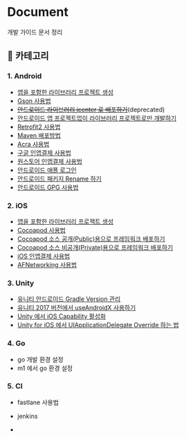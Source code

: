 # Document

개발 가이드 문서 정리

## 🔎 카테고리

### 1. Android

* [앱을 포함한 라이브러리 프로젝트 생성](https://github.com/jameschun7/docs/blob/main/android/app-with-library.md)
* [Gson 사용법](https://github.com/jameschun7/docs/blob/main/android/gson.md)
* ~~[안드로이드 라이브러리 jcenter 로 배포하기](https://github.com/jameschun7/docs/blob/main/android/jcenter.md)~~(deprecated)
* [안드로이드 앱 프로젝트없이 라이브러리 프로젝트로만 개발하기](https://github.com/jameschun7/docs/blob/main/android/only-library.md)
* [Retrofit2 사용법](https://github.com/jameschun7/docs/blob/main/android/retrofit2.md)
* [Maven 배포방법](https://github.com/jameschun7/docs/blob/main/android/maven-deploy.md)
* [Acra 사용법](https://github.com/jameschun7/docs/blob/main/android/acra-usage.md)
* [구글 인앱결제 사용법](https://github.com/jameschun7/docs/blob/main/android/android-inapp-billing-usage.md)
* [원스토어 인앱결제 사용법](https://github.com/jameschun7/docs/blob/main/android/android-onestore-billing-usage.md)
* [안드로이드 애플 로그인](https://github.com/jameschun7/docs/blob/main/android/android-appleLogin.md)
* [안드로이드 패키지 Rename 하기](https://github.com/jameschun7/docs/blob/main/android/android-package-refactor.md)
* [안드로이드 GPG 사용법](https://github.com/jameschun7/docs/blob/main/android/gpg-usage.md)

### 2. iOS

* [앱을 포함한 라이브러리 프로젝트 생성](https://github.com/jameschun7/docs/blob/main/ios/app-with-framework.md)
* [Cocoapod 사용법](https://github.com/jameschun7/docs/blob/main/ios/cocoapod-usage.md)
* [Cocoapod 소스 공개(Public)용으로 프레임워크 배포하기](https://github.com/jameschun7/docs/blob/main/ios/cocoapods-public.md)
* [Cocoapod 소스 비공개(Private)용으로 프레임워크 배포하기](https://github.com/jameschun7/docs/blob/main/ios/cocoapods-private.md)
* [iOS 인앱결제 사용법](https://github.com/jameschun7/docs/blob/main/ios/ios-inapp-purchase-usage.md)
* [AFNetworking 사용법](https://github.com/jameschun7/docs/blob/main/ios/afnetworking-usage.md)

### 3. Unity

* [유니티 안드로이드 Gradle Version 관리](https://github.com/jameschun7/docs/blob/main/unity/gradle-version-manage.md)
* [유니티 2017 버전에서 useAndroidX 사용하기](https://github.com/jameschun7/docs/blob/main/unity/unity2017-androidx-use.md)
* [Unity 에서 iOS Capability 활성화](https://github.com/jameschun7/docs/blob/main/unity/unity_xcode_AddInAppPurchase.md#unity-에서-ios-capability-활성화)
* [Unity for iOS 에서 UIApplicationDelegate Override 하는 법](https://github.com/jameschun7/docs/blob/main/unity/unity-ios-application-override.md)

### 4. Go

* go 개발 환경 설정
* m1 에서 go 환경 설정

### 5. CI

* fastlane 사용법

* jenkins

* 